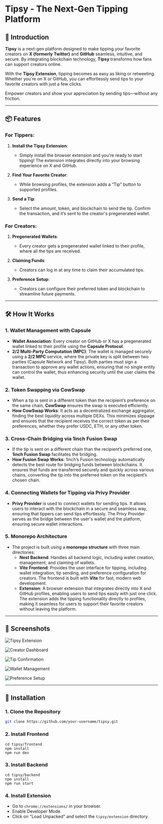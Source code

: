 # Tipsy - The Next-Gen Tipping Platform

## 🚀 Introduction

**Tipsy** is a next-gen platform designed to make tipping your favorite creators on **X (formerly Twitter)** and **GitHub** seamless, intuitive, and secure. By integrating blockchain technology, **Tipsy** transforms how fans can support creators online.

With the **Tipsy Extension**, tipping becomes as easy as liking or retweeting. Whether you're on X or GitHub, you can effortlessly send tips to your favorite creators with just a few clicks.

Empower creators and show your appreciation by sending tips—without any friction.

---

## 📦 Features

### **For Tippers:**

1. **Install the Tipsy Extension**:

   - Simply install the browser extension and you're ready to start tipping! The extension integrates directly into your browsing experience on X and GitHub.

2. **Find Your Favorite Creator**:

   - While browsing profiles, the extension adds a “Tip” button to supported profiles.

3. **Send a Tip**:
   - Select the amount, token, and blockchain to send the tip. Confirm the transaction, and it’s sent to the creator's pregenerated wallet.

### **For Creators:**

1. **Pregenerated Wallets**:

   - Every creator gets a pregenerated wallet linked to their profile, where all the tips are received.

2. **Claiming Funds**:

   - Creators can log in at any time to claim their accumulated tips.

3. **Preference Setup**:
   - Creators can configure their preferred token and blockchain to streamline future payments.

---

## 🛠️ How It Works

### **1. Wallet Management with Capsule**

- **Wallet Association**: Every creator on GitHub or X has a pregenerated wallet linked to their profile using the **Capsule Protocol**.
- **2/2 Multi-Party Computation (MPC)**: The wallet is managed securely using a **2/2 MPC** service, where the private key is split between two parties (Capsule Network and Tipsy). Both parties must sign a transaction to approve any wallet actions, ensuring that no single entity can control the wallet, thus enhancing security until the user claims the wallet.

### **2. Token Swapping via CowSwap**

- When a tip is sent in a different token than the recipient’s preference on the same chain, **CowSwap** ensures the swap is executed efficiently.
- **How CowSwap Works**: It acts as a decentralized exchange aggregator, finding the best liquidity across multiple DEXs. This minimizes slippage and ensures that the recipient receives the correct token as per their preferences, whether they prefer USDC, ETH, or any other token.

### **3. Cross-Chain Bridging via 1inch Fusion Swap**

- If the tip is sent on a different chain than the recipient’s preferred one, **1inch Fusion Swap** facilitates the bridging.
- **How Fusion Swap Works**: 1inch’s Fusion technology automatically detects the best route for bridging funds between blockchains. It ensures that funds are transferred securely and quickly across various chains, converting the tip into the preferred token on the recipient’s chosen chain.

### **4. Connecting Wallets for Tipping via Privy Provider**

- **Privy Provider** is used to connect wallets for sending tips. It allows users to interact with the blockchain in a secure and seamless way, ensuring that tippers can send tips effortlessly. The Privy Provider serves as the bridge between the user's wallet and the platform, ensuring secure wallet interactions.

### **5. Monorepo Architecture**

- The project is built using a **monorepo structure** with three main directories:
  - **Nest Backend**: Handles all backend logic, including wallet creation, management, and claiming of wallets.
  - **Vite Frontend**: Provides the user interface for tipping, including wallet integration, tip sending, and preference configuration for creators. The frontend is built with **Vite** for fast, modern web development.
  - **Extension**: A browser extension that integrates directly into X and GitHub profiles, enabling users to send tips easily with just one click. The extension adds the tipping functionality directly to profiles, making it seamless for users to support their favorite creators without leaving the platform.

---

## 📸 Screenshots

![Tipsy Extension](assets/1.png)

![Creator Dashboard](assets/2.png)

![Tip Confirmation](assets/3.png)

![Wallet Management](assets/4.png)

![Preference Setup](assets/5.png)

---

## 🔧 Installation

### 1. **Clone the Repository**

```bash
git clone https://github.com/your-username/tipsy.git
```

### 2. **Install Frontend**

```
cd tipsy/frontend
npm install
npm run dev
```

### 3. **Install Backend**

```
cd tipsy/backend
npm install
npm run start
```

### 4. **Install Extension**

- Go to `chrome://extensions/` in your browser.
- Enable Developer Mode.
- Click on "Load Unpacked" and select the `tipsy/extension` directory.
